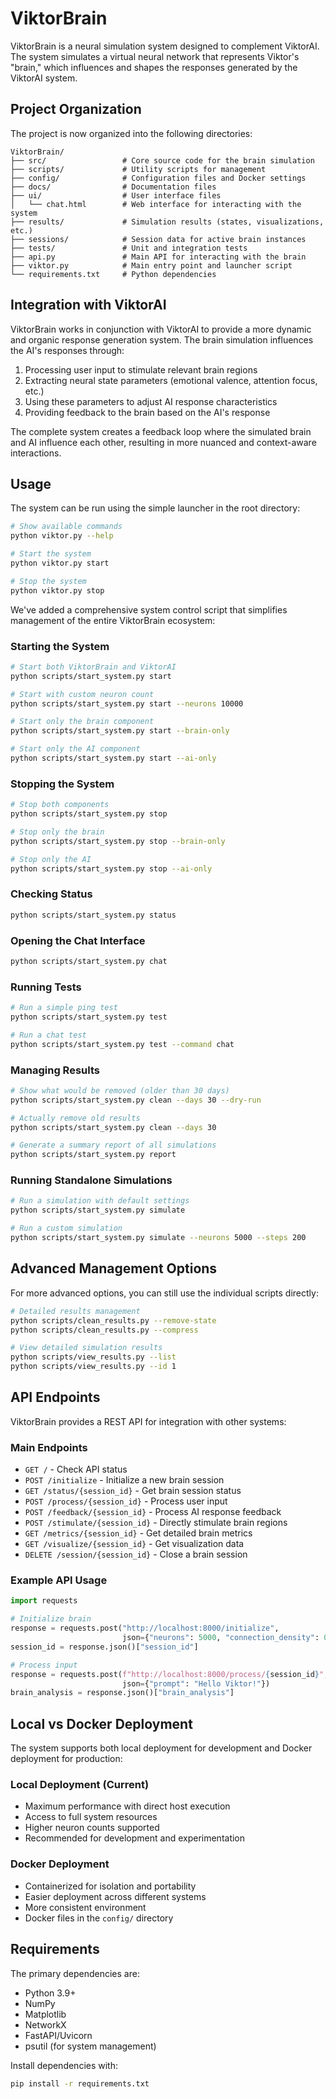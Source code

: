 # ViktorBrain

ViktorBrain is a neural simulation system designed to complement ViktorAI. The system simulates a virtual neural network that represents Viktor's "brain," which influences and shapes the responses generated by the ViktorAI system.

## Project Organization

The project is now organized into the following directories:

```
ViktorBrain/
├── src/                 # Core source code for the brain simulation
├── scripts/             # Utility scripts for management
├── config/              # Configuration files and Docker settings
├── docs/                # Documentation files
├── ui/                  # User interface files
│   └── chat.html        # Web interface for interacting with the system
├── results/             # Simulation results (states, visualizations, etc.)
├── sessions/            # Session data for active brain instances
├── tests/               # Unit and integration tests
├── api.py               # Main API for interacting with the brain
├── viktor.py            # Main entry point and launcher script
└── requirements.txt     # Python dependencies
```

## Integration with ViktorAI

ViktorBrain works in conjunction with ViktorAI to provide a more dynamic and organic response generation system. The brain simulation influences the AI's responses through:

1. Processing user input to stimulate relevant brain regions
2. Extracting neural state parameters (emotional valence, attention focus, etc.)
3. Using these parameters to adjust AI response characteristics
4. Providing feedback to the brain based on the AI's response

The complete system creates a feedback loop where the simulated brain and AI influence each other, resulting in more nuanced and context-aware interactions.

## Usage

The system can be run using the simple launcher in the root directory:

```bash
# Show available commands
python viktor.py --help

# Start the system
python viktor.py start

# Stop the system
python viktor.py stop
```

We've added a comprehensive system control script that simplifies management of the entire ViktorBrain ecosystem:

### Starting the System

```bash
# Start both ViktorBrain and ViktorAI
python scripts/start_system.py start

# Start with custom neuron count
python scripts/start_system.py start --neurons 10000

# Start only the brain component
python scripts/start_system.py start --brain-only

# Start only the AI component
python scripts/start_system.py start --ai-only
```

### Stopping the System

```bash
# Stop both components
python scripts/start_system.py stop

# Stop only the brain
python scripts/start_system.py stop --brain-only

# Stop only the AI
python scripts/start_system.py stop --ai-only
```

### Checking Status

```bash
python scripts/start_system.py status
```

### Opening the Chat Interface

```bash
python scripts/start_system.py chat
```

### Running Tests

```bash
# Run a simple ping test
python scripts/start_system.py test

# Run a chat test
python scripts/start_system.py test --command chat
```

### Managing Results

```bash
# Show what would be removed (older than 30 days)
python scripts/start_system.py clean --days 30 --dry-run

# Actually remove old results
python scripts/start_system.py clean --days 30

# Generate a summary report of all simulations
python scripts/start_system.py report
```

### Running Standalone Simulations

```bash
# Run a simulation with default settings
python scripts/start_system.py simulate

# Run a custom simulation
python scripts/start_system.py simulate --neurons 5000 --steps 200
```

## Advanced Management Options

For more advanced options, you can still use the individual scripts directly:

```bash
# Detailed results management
python scripts/clean_results.py --remove-state
python scripts/clean_results.py --compress

# View detailed simulation results
python scripts/view_results.py --list
python scripts/view_results.py --id 1
```

## API Endpoints

ViktorBrain provides a REST API for integration with other systems:

### Main Endpoints

- `GET /` - Check API status
- `POST /initialize` - Initialize a new brain session
- `GET /status/{session_id}` - Get brain session status
- `POST /process/{session_id}` - Process user input
- `POST /feedback/{session_id}` - Process AI response feedback
- `POST /stimulate/{session_id}` - Directly stimulate brain regions
- `GET /metrics/{session_id}` - Get detailed brain metrics
- `GET /visualize/{session_id}` - Get visualization data
- `DELETE /session/{session_id}` - Close a brain session

### Example API Usage

```python
import requests

# Initialize brain
response = requests.post("http://localhost:8000/initialize", 
                         json={"neurons": 5000, "connection_density": 0.1})
session_id = response.json()["session_id"]

# Process input
response = requests.post(f"http://localhost:8000/process/{session_id}",
                         json={"prompt": "Hello Viktor!"})
brain_analysis = response.json()["brain_analysis"]
```

## Local vs Docker Deployment

The system supports both local deployment for development and Docker deployment for production:

### Local Deployment (Current)

- Maximum performance with direct host execution
- Access to full system resources
- Higher neuron counts supported
- Recommended for development and experimentation

### Docker Deployment

- Containerized for isolation and portability
- Easier deployment across different systems
- More consistent environment
- Docker files in the `config/` directory 

## Requirements

The primary dependencies are:
- Python 3.9+
- NumPy
- Matplotlib
- NetworkX
- FastAPI/Uvicorn
- psutil (for system management)

Install dependencies with:
```bash
pip install -r requirements.txt
``` 